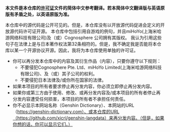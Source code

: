 **本文件是本仓库的[许可证](./LICENSE.md)文件的简体中文参考翻译。若本简体中文翻译版与英语原版有矛盾之处，以英语原版为准。**

本仓库中的源代码是公开可见的。但是，本仓库没有以开放源代码促进会定义的开放源代码许可证开源。
本仓库中包括引用自游戏的例句，并且miHoYo(上海米哈游网络科技有限公司)及（或）Cognosphere 公司拥有其版权。
我认为引用这些句子在法律上是与日本著作权法第32条相符的。但是，我不确定我是否能将本仓库以某一个开源协议开源。因此，我将为本仓库使用单独的许可证。

- 你可以再分发本仓库中的内容及其衍生作品（内容），只要你遵守以下规则：
    - 不要侵犯Cognosphere Pte. Ltd、miHoYo Limited(上海米哈游网络科技有限公司)、及（或）其子公司的权利。
    - 不要侵犯日本法律及/或你所在国家的法律。
- 如果本项目的所有者要求停止再分发内容，你必须立即停止再分发内容。
- 如果你或第三方由于使用、修改、或再分发内容及/或本项目的所有者停止再分发内容遭受任何损害，本项目的所有者不承担任何责任。
- 你不必显示本网站名称（Genshin Dictionary）、本网站的URL（https://genshin-dictionary.com）、或本仓库的URL（https://github.com/xicri/genshin-langdata）来再分发内容。（但是，如果你想的话，你可以显示它们。）
